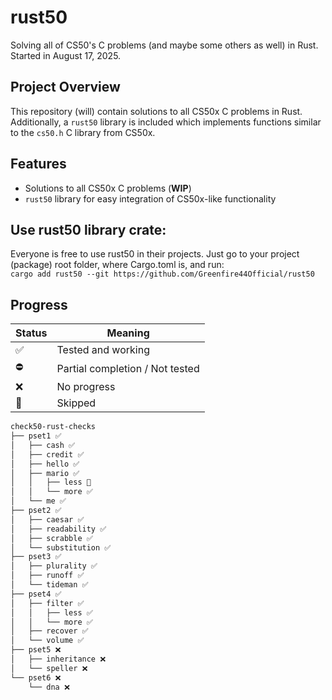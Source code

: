 # rust50
Solving all of CS50's C problems (and maybe some others as well) in Rust.
Started in August 17, 2025.

## Project Overview
This repository (will) contain solutions to all CS50x C problems in Rust. Additionally, a `rust50` library is included which implements functions similar to the `cs50.h` C library from CS50x.

## Features
- Solutions to all CS50x C problems (**WIP**)
- `rust50` library for easy integration of CS50x-like functionality

## Use rust50 library crate:
Everyone is free to use rust50 in their projects. Just go to your project (package) root folder, where Cargo.toml is, and run:\
```cargo add rust50 --git https://github.com/Greenfire44Official/rust50```

## Progress

| Status | Meaning |
|--------|---------|
| ✅     | Tested and working |
| ⛔️     | Partial completion / Not tested |
| ❌     | No progress |
| 🚫     | Skipped |

```bash
check50-rust-checks
├── pset1 ✅
│   ├── cash ✅
│   ├── credit ✅
│   ├── hello ✅
│   ├── mario ✅
│   │   ├── less 🚫
│   │   └── more ✅
│   └── me ✅
├── pset2 ✅
│   ├── caesar ✅
│   ├── readability ✅
│   ├── scrabble ✅
│   └── substitution ✅
├── pset3 ✅
│   ├── plurality ✅ 
│   ├── runoff ✅
│   └── tideman ✅
├── pset4 ✅
│   ├── filter ✅
│   │   ├── less ✅
│   │   └── more ✅
│   ├── recover ✅
│   └── volume ✅
├── pset5 ❌
│   ├── inheritance ❌
│   └── speller ❌
└── pset6 ❌
    └── dna ❌
```
